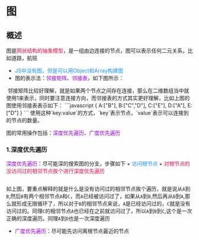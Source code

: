 # 图

## 概述
图是<font color=#DD1144>网状结构的抽象模型</font>，是一组由边连接的节点，图可以表示任何二元关系，比如道路，航班

+ <font color=#1E90FF>JS中没有图，但是可以用Object和Array构建图</font>
+ 图的表示法：<font color=#9400D3>邻接矩阵</font>、<font color=#9400D3>邻接表</font>，如下图所示：

<img :src="$withBase('/react_algorithm_7.png')" alt="">
邻接矩阵比较好理解，就是如果两个节点之间存在连接，那么在二维数组当中就使用1来表示，同时要注意连接方向，而邻接表的方式其实更好理解，比如上图的图使用邻接表表示如下：
```javascript
{
	A:["B"],
	B:["C","D"],
	C:["E"],
	D:["A"],
	E:["D"]
}
```
使用这种`key:value`的方式，`key`表示节点，`value`表示可以连接到的节点的数量。

图的常用操作包括：<font color=#9400D3>深度优先遍历</font>、<font color=#9400D3>广度优先遍历</font>

### 1.深度优先遍历

<font color=#9400D3>深度优先遍历</font>：尽可能深的搜索图的分支，步骤如下
	+ <font color=#1E90FF>访问根节点</font>
	+ <font color=#DD1144>对根节点的没访问过的相邻节点挨个进行深度优先遍历</font>

<img :src="$withBase('/react_algorithm_8.png')" alt="">

如上图，要重点解释的就是什么是没有访问过的相邻节点挨个遍历，就是说从`A`到`B`,然后`B`有两个相邻节点`A`和`C`，而`A`已经被访问过了，如果从`A`到`B`,然后再从`B`到`A`,那么就形成无限循环了，所以对于`B`的相邻节点来说，`A`是已经访问过的，`C`就是没有访问过的。同理`C`的相邻节点`A`也已经在之前就访问过了，所以`A`到`B`到`C`,这个是一次正确的深度遍历。同理`A`到`D`也是一次深度遍历

+ <font color=#9400D3>广度优先遍历</font>：尽可能先访问离根节点最近的节点